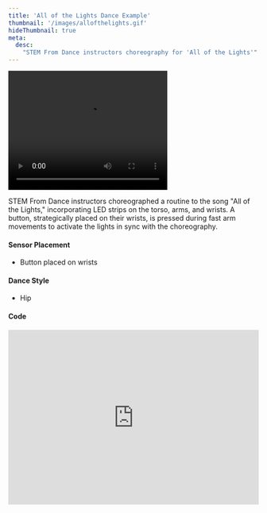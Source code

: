 ```yaml
---
title: 'All of the Lights Dance Example'
thumbnail: '/images/allofthelights.gif'
hideThumbnail: true
meta:
  desc:
    "STEM From Dance instructors choreography for 'All of the Lights'"
---
```

<video src="/images/allofthelights.mp4" width="320" height="240" controls></video>

STEM From Dance instructors choreographed a routine to the song "All of the Lights," incorporating LED strips on the torso, arms, and wrists. A button, strategically placed on their wrists, is pressed during fast arm movements to activate the lights in sync with the choreography.


#### Sensor Placement

+ Button placed on wrists

#### Dance Style

+ Hip

#### Code

<div style="position:relative;height:0;padding-bottom:70%;overflow:hidden;"><iframe style="position:absolute;top:0;left:0;width:100%;height:100%;" src="https://maker.makecode.com/#pub:_UXpeoH2Py0yP" frameborder="0" sandbox="allow-popups allow-forms allow-scripts allow-same-origin"></iframe></div>
